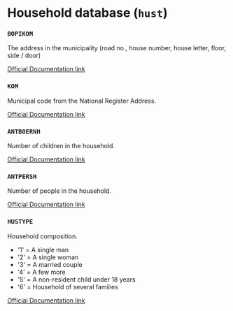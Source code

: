 # Household database (`hust`)


### `BOPIKOM`

The address in the municipality (road no., house number, house letter, floor, side / door)

[Official Documentation link](https://www.dst.dk/da/Statistik/dokumentation/Times/forskningsservice/bopikom)

### `KOM`

Municipal code from the National Register Address.

[Official Documentation link](https://www.dst.dk/da/Statistik/dokumentation/Times/moduldata-for-befolkning-og-valg/kom)


### `ANTBOERNH`

Number of children in the household.

[Official Documentation link](https://www.dst.dk/da/TilSalg/Forskningsservice/Dokumentation/hoejkvalitetsvariable/husstande/antboernh)

### `ANTPERSH`

Number of people in the household.

[Official Documentation link](https://www.dst.dk/da/Statistik/dokumentation/Times/cpr-oplysninger/antperh)

### `HUSTYPE`

Household composition.

- '1' = A single man
- '2' = A single woman
- '3' = A married couple
- '4' = A few more
- '5' = A non-resident child under 18 years
- '6' = Household of several families

[Official Documentation link](https://www.dst.dk/da/TilSalg/Forskningsservice/Dokumentation/hoejkvalitetsvariable/husstande/hustype)
